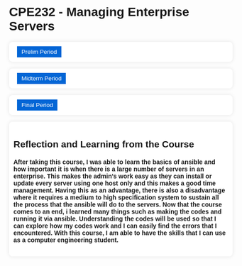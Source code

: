 <html lang="en">

<head>
  <meta charset="UTF-8">
  <meta name="viewport" content="width=device-width, initial-scale=1.0">
  <title>My GitHub Repositories</title>
  <link rel="stylesheet" href="https://cdnjs.cloudflare.com/ajax/libs/font-awesome/6.0.0/css/all.min.css">
  <style>
    body {
      font-family: 'Arial', sans-serif;
      margin: 20px;
      background: url(https://e0.pxfuel.com/wallpapers/739/45/desktop-wallpaper-server-room-servers.jpg) center/cover no-repeat;
    }

    h1 {
      color: #ffffff;
    }

    ul {
      list-style-type: none;
      padding: 0;
    }

    li {
      margin-bottom: 15px;
      background-color: #fff;
      padding: 10px;
      border-radius: 8px;
      box-shadow: 0 0 10px rgba(0, 0, 0, 0.1);
      transition: background-color 0.3s ease;
    }

    li:hover {
      background-color: #f1f1f1;
    }

    a {
      text-decoration: none;
      color: #0366d6;
      transition: color 0.3s ease;
    }

    a:hover {
      color: #1a0dab;
    }

    .icon {
      margin-right: 8px;
    }

    .dropdown {
      display: none;
      margin-top: 10px;
    }

    .dropdown-btn {
      background-color: #0366d6;
      color: #ffffff;
      padding: 5px 10px;
      border: none;
      border-radius: 0;
      cursor: pointer;
      transition: background-color 0.3s ease;
      outline: none;
    }

    .dropdown-btn:hover {
      background-color: #1a0dab;
    }

    .dropdown-arrow::after {
      content: " ▼";
      /* Unicode character for down arrow */
    }

    .dropdown-header {
      font-weight: bold;
      margin-bottom: 8px;
    }
  </style>
</head>

<body>
  <h1>CPE232 - Managing Enterprise Servers</h1>
  <ul id="repositories-list">
    <li>
      <i class="fas fa-square icon"></i>
      <button class="dropdown-btn dropdown-arrow" id="prelim-period">Prelim Period</button>
      <ul class="dropdown" id="prelim-dropdown">
        <li>
          <a href="https://github.com/SpicyKalamares/CPE232_HOA1">CPE232_HOA1 - Creating Virtual Machine</a>
        </li>
        <li>
          <a href="https://github.com/SpicyKalamares/CPE232_HOA2">CPE232_HOA2 - SSH Key-Based Authentication and GIT Setup</a>
        </li>
        <li>
          <a href="https://github.com/SpicyKalamares/CPE232_HOA3">CPE232_HOA3 - Install SSH server on CentOS or RHEL 8</a>
        </li>
        <li>
          <a href="https://github.com/SpicyKalamares/CPE232_HOA4">CPE232_HOA4 - Ansible Basics</a>
        </li>
        <li>
          <a href="https://github.com/SpicyKalamares/CPE232_HOA5">CPE232_HOA5 - Implement Ansible Roles in Playbook</a>
        </li>
        <!-- Include Prelim Exam in the Prelim Period dropdown -->
        <li class="dropdown-header">Prelim Exam</li>
        <li>
          <a href="https://github.com/SpicyKalamares/Reyes_PrelimExam">Reyes_PrelimExam</a>
        </li>
      </ul>
    </li>
    <li>
      <i class="fas fa-square icon"></i>
      <button class="dropdown-btn dropdown-arrow" id="midterm-period">Midterm Period</button>
      <ul class="dropdown" id="midterm-dropdown">
        <li>
          <a href="https://github.com/SpicyKalamares/CPE232_HOA6">CPE232_HOA6 - Targeting Specific Nodes</a>
        </li>
        <li>
          <a href="https://github.com/SpicyKalamares/CPE232_HOA7">CPE232_HOA7 - Managing Files and Creating Roles in Ansible</a>
        </li>
        <li>
          <a href="https://github.com/SpicyKalamares/CPE232_HOA8">CPE232_HOA8 - Install, Configure, and Manage Enterprise Availability Monitoring via Ansible</a>
        </li>
        <li>
          <a href="https://github.com/SpicyKalamares/CPE232_HOA9">CPE232_HOA9 - Install, Configure, and Manage Enterprise Availability Performance via Ansible</a>
        </li>
        <li>
          <a href="https://github.com/SpicyKalamares/CPE232_HOA10">CPE232_HOA10 - Install, Configure, and Manage Enterprise Log Monitoring via Ansible</a>
        </li>
        <!-- Include Midterm Exam in the Midterm Period dropdown -->
        <li class="dropdown-header">Midterm Exam</li>
        <li>
          <a href="https://github.com/SpicyKalamares/Reyes_MidtermExam">Reyes_MidtermExam</a>
        </li>
      </ul>
    </li>
    <li>
      <i class="fas fa-square icon"></i>
      <button class="dropdown-btn dropdown-arrow" id="final-period">Final Period</button>
      <ul class="dropdown" id="final-dropdown">
        <li>
          <a href="https://github.com/SpicyKalamares/CPE232_HOA11">CPE232_HOA11 - Containerization</a>
        </li>
        <li>
          <a href="https://github.com/SpicyKalamares/CPE232_HOA12">CPE232_HOA12 - Build a Sample Web App in a Docker Container</a>
        </li>
        <li>
          <a href="https://github.com/SpicyKalamares/CPE232_HOA13">CPE232_HOA13 - OpenStack Prerequisite Installation</a>
        </li>
        <li>
          <a href="https://github.com/SpicyKalamares/CPE232_HOA14">CPE232_HOA14 - OpenStack Installation (Keystone, Glance, Nova)</a>
        </li>
        <li>
          <a href="https://github.com/SpicyKalamares/CPE232_HOA15">CPE232_HOA15 - OpenStack Installation (Neutron, Horizon, Cinder)</a>
        </li>
      </ul>
    </li>
    <li>
      <h2>Reflection and Learning from the Course</h2>
      <h4>After taking this course, I was able to learn the basics of ansible and how important it is when there is a large number of servers in an enterprise. This makes the admin's work easy as they can install or update every server using one host only and this makes a good time management. Having this as an advantage, there is also a disadvantage where it requires a medium to high specification system to sustain all the process that the ansible will do to the servers. Now that the course comes to an end, i learned many  things such as making the codes and running it via ansible. Understanding the codes will be used so that I can explore how my codes work and I can easily find the errors that I encountered. With this course, I am able to have the skills that I can use as a computer engineering student. </h4>
    </li>
  </ul>

  <script>
    document.addEventListener('DOMContentLoaded', function () {
      const username = 'SpicyKalamares';

      // Display the specified repositories for Final Period
      const finalRepositoriesList = document.getElementById('final-dropdown');
      finalRepositoriesList.style.display = 'none';

      // Add click event listener to Final Period button
      document.getElementById('final-period').addEventListener('click', function () {
        // Toggle the visibility of the Final repositories list
        finalRepositoriesList.style.display = finalRepositoriesList.style.display === 'none' ? 'block' : 'none';
      });

      // Display the specified repositories for Prelim Period
      const prelimRepositoriesList = document.getElementById('prelim-dropdown');
      prelimRepositoriesList.style.display = 'none';

      // Add click event listener to Prelim Period button
      document.getElementById('prelim-period').addEventListener('click', function () {
        // Toggle the visibility of the Prelim repositories list
        prelimRepositoriesList.style.display = prelimRepositoriesList.style.display === 'none' ? 'block' : 'none';
      });

      // Display the specified repositories for Midterm Period
      const midtermRepositoriesList = document.getElementById('midterm-dropdown');
      midtermRepositoriesList.style.display = 'none';

      // Add click event listener to Midterm Period button
      document.getElementById('midterm-period').addEventListener('click', function () {
        // Toggle the visibility of the Midterm repositories list
        midtermRepositoriesList.style.display = midtermRepositoriesList.style.display === 'none' ? 'block' : 'none';
      });
    });
  </script>
</body>

</html>
